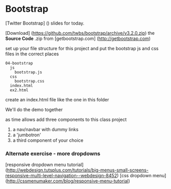 Bootstrap
======

[Twitter Bootstrap] () slides for today.

[Download] (https://github.com/twbs/bootstrap/archive/v3.2.0.zip) the **Source Code** .zip from [getbootstrap.com] (http://getbootstrap.com)

set up your file structure for this project and put the bootstrap js and css files in the correct places

```
04-bootstrap
  js
    bootstrap.js
  css
    bootstrap.css
  index.html
  ex2.html
```

create an index.html file like the one in this folder

We'll do the demo together

as time allows add three components to this class project

1. a nav/navbar with dummy links
2. a 'jumbotron'
3. a third component of your choice

### Alternate exercise - more dropdowns

[responsive dropdown menu tutorial] (http://webdesign.tutsplus.com/tutorials/big-menus-small-screens-responsive-multi-level-navigation--webdesign-8452)
[css dropdown menu] (http://cssmenumaker.com/blog/responsive-menu-tutorial)